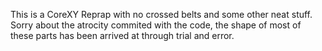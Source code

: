 This is a CoreXY Reprap with  no crossed belts and some other neat 
stuff. Sorry about the atrocity commited with the code, the shape of 
most of these parts has been arrived at through trial and error. 
